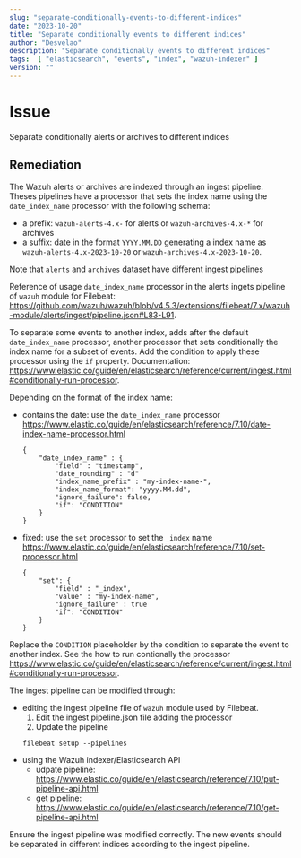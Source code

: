 ```yaml
---
slug: "separate-conditionally-events-to-different-indices"
date: "2023-10-20"
title: "Separate conditionally events to different indices"
author: "Desvelao"
description: "Separate conditionally events to different indices"
tags:  [ "elasticsearch", "events", "index", "wazuh-indexer" ]
version: ""
---
```


# Issue
Separate conditionally alerts or archives to different indices

## Remediation

The Wazuh alerts or archives are indexed through an ingest pipeline. Theses pipelines have a processor that sets the index name using the `date_index_name` processor with the following schema:
- a prefix: `wazuh-alerts-4.x-` for alerts or `wazuh-archives-4.x-*` for archives
- a suffix: date in the format `YYYY.MM.DD`
generating a index name as `wazuh-alerts-4.x-2023-10-20` or `wazuh-archives-4.x-2023-10-20`.

Note that `alerts` and `archives` dataset have different ingest pipelines

Reference of usage `date_index_name` processor in the alerts ingets pipeline of `wazuh` module for Filebeat: https://github.com/wazuh/wazuh/blob/v4.5.3/extensions/filebeat/7.x/wazuh-module/alerts/ingest/pipeline.json#L83-L91.

To separate some events to another index, adds after the default `date_index_name` processor, another processor that sets conditionally the index name for a subset of events. Add the condition to apply these processor using the `if` property. Documentation: https://www.elastic.co/guide/en/elasticsearch/reference/current/ingest.html#conditionally-run-processor.

Depending on the format of the index name:
- contains the date: use the `date_index_name` processor https://www.elastic.co/guide/en/elasticsearch/reference/7.10/date-index-name-processor.html
    ```
    {
        "date_index_name" : {
            "field" : "timestamp",
            "date_rounding" : "d"
            "index_name_prefix" : "my-index-name-",
            "index_name_format": "yyyy.MM.dd",
            "ignore_failure": false,
            "if": "CONDITION"
        }
    }
    ```
- fixed: use the `set` processor to set the `_index` name https://www.elastic.co/guide/en/elasticsearch/reference/7.10/set-processor.html
    ```
    {
        "set": {
            "field" : "_index",
            "value" : "my-index-name",
            "ignore_failure" : true
            "if": "CONDITION"
        }
    }
    ```

Replace the `CONDITION` placeholder by the condition to separate the event to another index. See the how to run contionally the processor https://www.elastic.co/guide/en/elasticsearch/reference/current/ingest.html#conditionally-run-processor.


The ingest pipeline can be modified through:
- editing the ingest pipeline file of `wazuh` module used by Filebeat.
  1. Edit the ingest pipeline.json file adding the processor
  2. Update the pipeline
  ```
  filebeat setup --pipelines
  ```
- using the Wazuh indexer/Elasticsearch API
  - udpate pipeline: https://www.elastic.co/guide/en/elasticsearch/reference/7.10/put-pipeline-api.html
  - get pipeline: https://www.elastic.co/guide/en/elasticsearch/reference/7.10/get-pipeline-api.html

Ensure the ingest pipeline was modified correctly. The new events should be separated in different indices according to the ingest pipeline.
